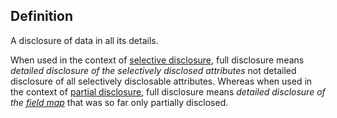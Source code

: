 ## Definition
A disclosure of data in all its details.

When used in the context of [selective disclosure](selective-disclosure.md), full disclosure means _detailed disclosure of the selectively disclosed attributes_ not detailed disclosure of all selectively disclosable attributes. Whereas when used in the context of [partial disclosure](partial-disclosure.md), full disclosure means _detailed disclosure of the [field map](field-map.md)_ that was so far only partially disclosed.